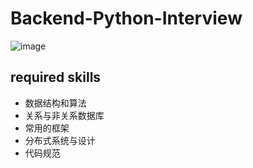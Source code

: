 # Backend-Python-Interview

![image](https://github.com/Tony-CCIE/Backend-Python-Interview/master/assets/book.svg)

## required skills

- 数据结构和算法
- 关系与非关系数据库
- 常用的框架
- 分布式系统与设计
- 代码规范

